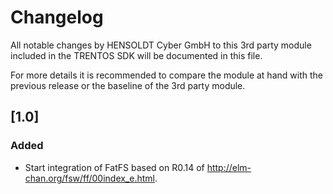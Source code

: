 # Changelog

All notable changes by HENSOLDT Cyber GmbH to this 3rd party module included in
the TRENTOS SDK will be documented in this file.

For more details it is recommended to compare the module at hand with the
previous release or the baseline of the 3rd party module.

## [1.0]

### Added

- Start integration of FatFS based on R0.14 of
  <http://elm-chan.org/fsw/ff/00index_e.html>.
